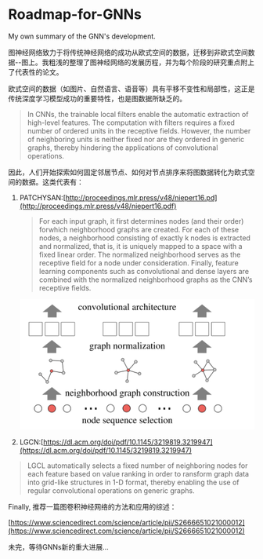 # Roadmap-for-GNNs

My own summary of the GNN's development.

图神经网络致力于将传统神经网络的成功从欧式空间的数据，迁移到非欧式空间数据--图上。我粗浅的整理了图神经网络的发展历程，并为每个阶段的研究重点附上了代表性的论文。

欧式空间的数据（如图片、自然语言、语音等）具有平移不变性和局部性，这正是传统深度学习模型成功的重要特性，也是图数据所缺乏的。

> In CNNs, the trainable local filters enable the automatic extraction of high-level features. The computation with filters requires a fixed number of ordered units in the receptive fields. However, the number of neighboring units is neither fixed nor are they ordered in generic graphs, thereby hindering the applications of convolutional operations.

因此，人们开始探索如何固定邻居节点、如何对节点排序来将图数据转化为欧式空间的数据。这类代表有：

1. PATCHYSAN:[http://proceedings.mlr.press/v48/niepert16.pd](http://proceedings.mlr.press/v48/niepert16.pdf)

   > For each input graph, it first determines nodes (and their order) forwhich neighborhood graphs are created. For each of these nodes, a neighborhood consisting of exactly k nodes is extracted and normalized, that is, it is uniquely mapped to a space with a fixed linear order. The normalized neighborhood serves as the receptive field for a node under consideration. Finally, feature learning components such as convolutional and dense layers are combined with the normalized neighborhood graphs as the CNN’s receptive fields.
   >

   ![1652428664307.png](image/README/1652428664307.png)
2. LGCN:[https://dl.acm.org/doi/pdf/10.1145/3219819.3219947](https://dl.acm.org/doi/pdf/10.1145/3219819.3219947)

> LGCL automatically selects a fixed number of neighboring nodes for each feature based on value ranking in order to 		   ransform graph data into grid-like structures in 1-D format, thereby enabling the use of regular convolutional operations on   generic graphs.











Finally, 推荐一篇图卷积神经网络的方法和应用的综述：

[https://www.sciencedirect.com/science/article/pii/S2666651021000012](https://www.sciencedirect.com/science/article/pii/S2666651021000012)

未完，等待GNNs新的重大进展...
